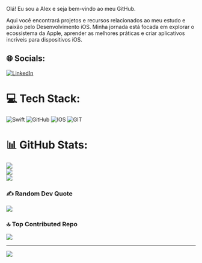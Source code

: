 Olá! Eu sou a Alex e seja bem-vindo ao meu GitHub.

Aqui você encontrará projetos e recursos relacionados ao meu estudo e paixão pelo Desenvolvimento iOS. Minha jornada está focada em explorar o ecossistema da Apple, aprender as melhores práticas e criar aplicativos incríveis para dispositivos iOS.


## 🌐 Socials:
[![LinkedIn](https://img.shields.io/badge/LinkedIn-%230077B5.svg?logo=linkedin&logoColor=white)](https://linkedin.com/in/https://www.linkedin.com/in/alex-gois/) 

# 💻 Tech Stack:
![Swift](https://img.shields.io/badge/swift-F54A2A?style=for-the-badge&logo=swift&logoColor=white) ![GitHub](https://img.shields.io/badge/GitHub-%23121011.svg?style=for-the-badge&logo=github&logoColor=white) ![IOS](https://img.shields.io/badge/IOS-%2320232a.svg?style=for-the-badge&logo=apple&logoColor=white) ![GIT](https://img.shields.io/badge/Git-fc6d26?style=for-the-badge&logo=git&logoColor=white)
# 📊 GitHub Stats:
![](https://github-readme-stats.vercel.app/api?username=Alex-Gois&theme=swift&hide_border=false&include_all_commits=true&count_private=true)<br/>
![](https://github-readme-streak-stats.herokuapp.com/?user=Alex-Gois&theme=swift&hide_border=false)<br/>
![](https://github-readme-stats.vercel.app/api/top-langs/?username=Alex-Gois&theme=swift&hide_border=false&include_all_commits=true&count_private=true&layout=compact)

### ✍️ Random Dev Quote
![](https://quotes-github-readme.vercel.app/api?type=horizontal&theme=radical)

### 🔝 Top Contributed Repo
![](https://github-contributor-stats.vercel.app/api?username=Alex-Gois&limit=5&theme=dark&combine_all_yearly_contributions=true)

---
[![](https://visitcount.itsvg.in/api?id=Alex-Gois&icon=8&color=1)](https://visitcount.itsvg.in)

<!-- Proudly created with GPRM ( https://gprm.itsvg.in ) -->
